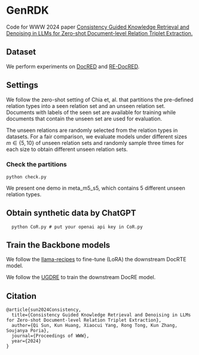 # GenRDK
Code for WWW 2024 paper [Consistency Guided Knowledge Retrieval and Denoising in LLMs for Zero-shot Document-level Relation Triplet Extraction.](https://arxiv.org/abs/2401.13598)
## Dataset
We perform experiments on [DocRED](https://github.com/thunlp/DocRED) and [RE-DocRED](https://github.com/tonytan48/re-docred).
## Settings
We follow the zero-shot setting of Chia et, al. that partitions the pre-defined relation types into a seen relation set and an unseen relation set. Documents with labels of the seen set are available for training while documents that contain the unseen set are used for evaluation. 

The unseen relations are randomly selected from the relation types in datasets. For a fair comparison, we evaluate models under different sizes $m\in\{5,10\}$ of unseen relation sets and randomly sample three times for each size to obtain different unseen relation sets. 
### Check the partitions
```
python check.py
```
We present one demo in meta_m5_s5, which contains 5 different unseen relation types.
## Obtain synthetic data by ChatGPT
```
  python CoR.py # put your openai api key in CoR.py
```
## Train the Backbone models
We follow the [llama-recipes](https://github.com/meta-llama/llama-recipes) to fine-tune (LoRA) the downstream DocRTE model.

We follow the [UGDRE](https://github.com/QiSun123/UGDRE) to train the downstream DocRE model.
## Citation
```
@article{sun2024Consistency,
  title={Consistency Guided Knowledge Retrieval and Denoising in LLMs for Zero-shot Document-level Relation Triplet Extraction},
  author={Qi Sun, Kun Huang, Xiaocui Yang, Rong Tong, Kun Zhang, Soujanya Poria},
  journal={Proceedings of WWW},
  year={2024}
}
```

